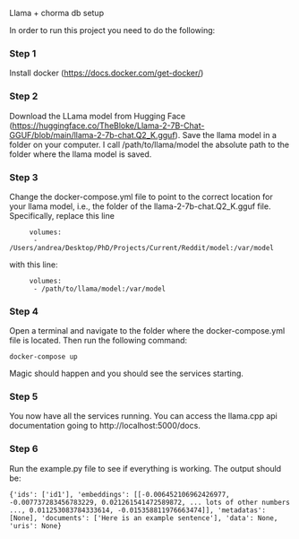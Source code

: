 Llama + chorma db setup

In order to run this project you need to do the following:

### Step 1
Install docker (https://docs.docker.com/get-docker/)

### Step 2
Download the LLama model from Hugging Face (https://huggingface.co/TheBloke/Llama-2-7B-Chat-GGUF/blob/main/llama-2-7b-chat.Q2_K.gguf).
Save the llama model in a folder on your computer. I call /path/to/llama/model the absolute path to the folder where the llama model is saved.

### Step 3
Change the docker-compose.yml file to point to the correct location for your llama model, i.e., the folder of the llama-2-7b-chat.Q2_K.gguf file. 
Specifically, replace this line
```    
     volumes:
      - /Users/andrea/Desktop/PhD/Projects/Current/Reddit/model:/var/model
  ```
with this line:
```   
     volumes:
      - /path/to/llama/model:/var/model
  ```

### Step 4
Open a terminal and navigate to the folder where the docker-compose.yml file is located. Then run the following command:

```docker-compose up```

Magic should happen and you should see the services starting.

### Step 5
You now have all the services running. 
You can access the llama.cpp api documentation going to http://localhost:5000/docs.

### Step 6
Run the example.py file to see if everything is working. The output should be:
```
{'ids': ['id1'], 'embeddings': [[-0.006452106962426977, -0.007737283456783229, 0.021261541472589872, ... lots of other numbers ..., 0.011253083784333614, -0.015358811976663474]], 'metadatas': [None], 'documents': ['Here is an example sentence'], 'data': None, 'uris': None}
```